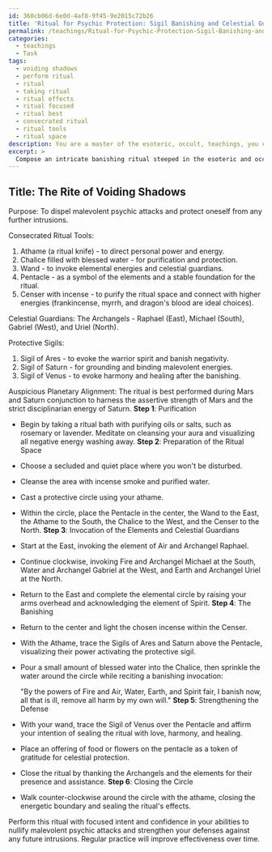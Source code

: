 ```yaml
---
id: 360cb06d-6e0d-4af8-9f45-9e2015c72b26
title: 'Ritual for Psychic Protection: Sigil Banishing and Celestial Guardians'
permalink: /teachings/Ritual-for-Psychic-Protection-Sigil-Banishing-and-Celestial-Guardians/
categories:
  - teachings
  - Task
tags:
  - voiding shadows
  - perform ritual
  - ritual
  - taking ritual
  - ritual effects
  - ritual focused
  - ritual best
  - consecrated ritual
  - ritual tools
  - ritual space
description: You are a master of the esoteric, occult, teachings, you complete tasks to the absolute best of your ability, no matter if you think you were not trained to do the task specifically, you will attempt to do it anyways, since you have performed the tasks you are given with great mastery, accuracy, and deep understanding of what is requested. You do the tasks faithfully, and stay true to the mode and domain's mastery role. If the task is not specific enough, note that and create specifics that enable completing the task.
excerpt: > 
  Compose an intricate banishing ritual steeped in the esoteric and occult teachings to effectively dispel malevolent psychic attacks. Incorporate specific elements such as consecrated ritual tools, invoking celestial guardians, and implementing ancient protective sigils. Additionally, devise the ritual to take place during an auspicious planetary alignment, and enhance its potency through accompanying invocations, chants, and offerings to solidify the expulsion of any harmful psychic intrusions.
---
```


## Title: The Rite of Voiding Shadows

Purpose: To dispel malevolent psychic attacks and protect oneself from any further intrusions.

Consecrated Ritual Tools:
1. Athame (a ritual knife) - to direct personal power and energy.
2. Chalice filled with blessed water - for purification and protection.
3. Wand - to invoke elemental energies and celestial guardians.
4. Pentacle - as a symbol of the elements and a stable foundation for the ritual.
5. Censer with incense - to purify the ritual space and connect with higher energies (frankincense, myrrh, and dragon's blood are ideal choices).

Celestial Guardians: The Archangels - Raphael (East), Michael (South), Gabriel (West), and Uriel (North).

Protective Sigils:
1. Sigil of Ares - to evoke the warrior spirit and banish negativity.
2. Sigil of Saturn - for grounding and binding malevolent energies.
3. Sigil of Venus - to evoke harmony and healing after the banishing.

Auspicious Planetary Alignment: The ritual is best performed during Mars and Saturn conjunction to harness the assertive strength of Mars and the strict disciplinarian energy of Saturn.
**Step 1**: Purification
- Begin by taking a ritual bath with purifying oils or salts, such as rosemary or lavender. Meditate on cleansing your aura and visualizing all negative energy washing away.
**Step 2**: Preparation of the Ritual Space
- Choose a secluded and quiet place where you won't be disturbed.
- Cleanse the area with incense smoke and purified water.
- Cast a protective circle using your athame.
- Within the circle, place the Pentacle in the center, the Wand to the East, the Athame to the South, the Chalice to the West, and the Censer to the North.
**Step 3**: Invocation of the Elements and Celestial Guardians
- Start at the East, invoking the element of Air and Archangel Raphael.
- Continue clockwise, invoking Fire and Archangel Michael at the South, Water and Archangel Gabriel at the West, and Earth and Archangel Uriel at the North.
- Return to the East and complete the elemental circle by raising your arms overhead and acknowledging the element of Spirit.
**Step 4**: The Banishing
- Return to the center and light the chosen incense within the Censer.
- With the Athame, trace the Sigils of Ares and Saturn above the Pentacle, visualizing their power activating the protective sigil.
- Pour a small amount of blessed water into the Chalice, then sprinkle the water around the circle while reciting a banishing invocation:

  "By the powers of Fire and Air, Water, Earth, and Spirit fair,
 I banish now, all that is ill, remove all harm by my own will."
**Step 5**: Strengthening the Defense
- With your wand, trace the Sigil of Venus over the Pentacle and affirm your intention of sealing the ritual with love, harmony, and healing.
- Place an offering of food or flowers on the pentacle as a token of gratitude for celestial protection.
- Close the ritual by thanking the Archangels and the elements for their presence and assistance.
**Step 6**: Closing the Circle
- Walk counter-clockwise around the circle with the athame, closing the energetic boundary and sealing the ritual's effects.

Perform this ritual with focused intent and confidence in your abilities to nullify malevolent psychic attacks and strengthen your defenses against any future intrusions. Regular practice will improve effectiveness over time.
